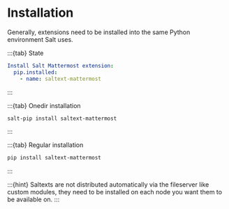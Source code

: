 # Installation

Generally, extensions need to be installed into the same Python environment Salt uses.

:::{tab} State
```yaml
Install Salt Mattermost extension:
  pip.installed:
    - name: saltext-mattermost
```
:::

:::{tab} Onedir installation
```bash
salt-pip install saltext-mattermost
```
:::

:::{tab} Regular installation
```bash
pip install saltext-mattermost
```
:::

:::{hint}
Saltexts are not distributed automatically via the fileserver like custom modules, they need to be installed
on each node you want them to be available on.
:::
